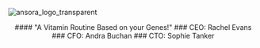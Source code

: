 ![ansora_logo_transparent](https://github.com/andrabuchan/ansora/assets/91843821/2f4f6453-ec15-42e1-96c3-38ec902505a7)
<p align="center">
#### "A Vitamin Routine Based on your Genes!"
### CEO: Rachel Evans
### CFO: Andra Buchan
### CTO: Sophie Tanker
</p>
